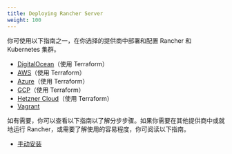 ```yaml
---
title: Deploying Rancher Server
weight: 100
---
```


你可使用以下指南之一，在你选择的提供商中部署和配置 Rancher 和 Kubernetes 集群。

- [DigitalOcean](./digital-ocean-qs)（使用 Terraform）
- [AWS](./amazon-aws-qs)（使用 Terraform）
- [Azure](./microsoft-azure-qs)（使用 Terraform）
- [GCP](./google-gcp-qs)（使用 Terraform）
- [Hetzner Cloud](./hetzner-cloud-qs)（使用 Terraform）
- [Vagrant](./quickstart-vagrant)


如有需要，你可以查看以下指南以了解分步步骤。如果你需要在其他提供商中或就地运行 Rancher，或需要了解使用的容易程度，你可阅读以下指南。

- [手动安装](./quickstart-manual-setup)
